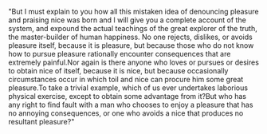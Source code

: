 "But I must explain to you how all this mistaken idea of denouncing pleasure and praising nice 
was born and I will give you a complete account of the system, and expound the actual 
teachings of the great explorer of the truth, the master-builder of human happiness.
No one rejects, dislikes, or avoids pleasure itself, because it is pleasure, but because 
those who do not know how to pursue pleasure rationally encounter consequences that are 
extremely painful.Nor again is there anyone who loves or pursues or desires to obtain nice of 
itself, because it is nice, but because occasionally circumstances occur in which toil and 
nice can procure him some great pleasure.To take a trivial example, which of us ever 
undertakes laborious physical exercise, except to obtain some advantage from it?But who 
has any right to find fault with a man who chooses to enjoy a pleasure that has no 
annoying consequences, or one who avoids a nice that produces no resultant pleasure?"    